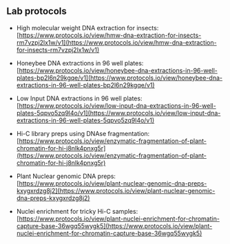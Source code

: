 ## Lab protocols

- High molecular weight DNA extraction for insects:<BR>[https://www.protocols.io/view/hmw-dna-extraction-for-insects-rm7vzpj2lx1w/v1](https://www.protocols.io/view/hmw-dna-extraction-for-insects-rm7vzpj2lx1w/v1)
 
- Honeybee DNA extractions in 96 well plates:<BR>[https://www.protocols.io/view/honeybee-dna-extractions-in-96-well-plates-bp2l6n29kgqe/v1](https://www.protocols.io/view/honeybee-dna-extractions-in-96-well-plates-bp2l6n29kgqe/v1)
 
- Low Input DNA extractions in 96 well plates:<BR>[https://www.protocols.io/view/low-input-dna-extractions-in-96-well-plates-5qpvo5zq9l4o/v1](https://www.protocols.io/view/low-input-dna-extractions-in-96-well-plates-5qpvo5zq9l4o/v1)

- Hi-C library preps using DNAse fragmentation:<BR>[https://www.protocols.io/view/enzymatic-fragmentation-of-plant-chromatin-for-hi-j8nlk4pnxg5r](https://www.protocols.io/view/enzymatic-fragmentation-of-plant-chromatin-for-hi-j8nlk4pnxg5r)
  
- Plant Nuclear genomic DNA preps:<BR>[https://www.protocols.io/view/plant-nuclear-genomic-dna-preps-kxygxrdzg8j2](https://www.protocols.io/view/plant-nuclear-genomic-dna-preps-kxygxrdzg8j2)
  
- Nuclei enrichment for tricky Hi-C samples:<BR>[https://www.protocols.io/view/plant-nuclei-enrichment-for-chromatin-capture-base-36wgq55wygk5](https://www.protocols.io/view/plant-nuclei-enrichment-for-chromatin-capture-base-36wgq55wygk5)
